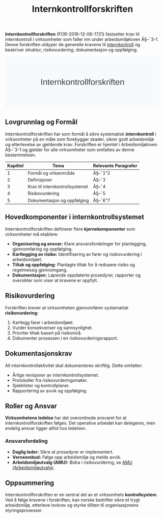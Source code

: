 ﻿---
title: "Internkontrollforskriften"
seoTitle: "Internkontrollforskriften"
meta_description: '**Internkontrollforskriften** (FOR-2016-12-06-1721) fastsetter krav til internkontroll i virksomheter som faller inn under arbeidsmiljøloven Â§–¯3-1. Denne fo...'
slug: internkontrollforskriften
type: blog
layout: pages/single
---

**Internkontrollforskriften** (FOR-2016-12-06-1721) fastsetter krav til internkontroll i virksomheter som faller inn under arbeidsmiljøloven Â§–¯3-1. Denne forskriften utdyper de generelle kravene til [internkontroll](/blogs/regnskap/hva-er-internkontroll "Hva er internkontroll? En Komplett Guide til Internkontroll i Norge") og beskriver struktur, *risikovurdering*, dokumentasjon og oppfølging.

![Internkontrollforskriften](internkontrollforskriften-image.svg)

## Lovgrunnlag og Formål

Internkontrollforskriften har som formål å sikre systematisk **internkontroll** i virksomheter på en måte som forebygger skader, sikrer godt arbeidsmiljø og etterlevelse av gjeldende krav. Forskriften er hjemlet i Arbeidsmiljøloven Â§–¯3-1 og gjelder for alle virksomheter som omfattes av denne bestemmelsen.

| Kapittel | Tema                              | Relevante Paragrafer |
|----------|-----------------------------------|----------------------|
| 1        | Formål og virkeområde             | Â§–¯1“2               |
| 2        | Definisjoner                      | Â§–¯3                 |
| 3        | Krav til internkontrollsystemet   | Â§–¯4                 |
| 4        | Risikovurdering                   | Â§–¯5                 |
| 5        | Dokumentasjon og oppfølging       | Â§–¯6“7               |

## Hovedkomponenter i internkontrollsystemet

Internkontrollforskriften definerer flere **kjernekomponenter** som virksomheter må etablere:

* **Organisering og ansvar:** Klare ansvarsfordelinger for planlegging, gjennomføring og oppfølging.
* **Kartlegging av risiko:** Identifisering av farer og risikovurdering i arbeidsmiljøet.
* **Tiltak og oppfølging:** Planlagte tiltak for å redusere risiko og regelmessig gjennomgang.
* **Dokumentasjon:** Løpende oppdaterte prosedyrer, rapporter og oversikter som viser at kravene er oppfylt.

## Risikovurdering

Forskriften krever at virksomheten gjennomfører systematisk **risikovurdering**:

1. Kartlegg farer i arbeidsmiljøet.
2. Vurder konsekvenser og sannsynlighet.
3. Prioriter tiltak basert på risikonivå.
4. Dokumenter prosessen i en risikovurderingsrapport.

## Dokumentasjonskrav

All internkontrollaktivitet skal dokumenteres skriftlig. Dette omfatter:

* Årlige revisjoner av internkontrollsystemet.
* Protokoller fra risikovurderingsmøter.
* Sjekklister og kontrollplaner.
* Rapportering av avvik og oppfølging.

## Roller og Ansvar

**Virksomhetens ledelse** har det overordnede ansvaret for at internkontrollforskriften følges. Det operative arbeidet kan delegeres, men endelig ansvar ligger alltid hos ledelsen.

### Ansvarsfordeling

* **Daglig leder:** Sikre at prosedyrer er implementert.
* **Verneombud:** Følge opp arbeidsmiljø og melde avvik.
* **Arbeidsmiljøutvalg (AMU):** Bidra i risikovurdering, se [AMU (Arbeidsmiljøutvalg)](/blogs/regnskap/amu "AMU (Arbeidsmiljøutvalg) “ Komplett Guide til Arbeidsmiljøutvalg i Norge").

## Oppsummering

Internkontrollforskriften er en sentral del av et virksomhets **kontrollsystem**. Ved å følge kravene i forskriften, kan norske bedrifter sikre et trygt arbeidsmiljø, etterleve lovkrav og styrke tilliten til organisasjonens styringsprosesser.










